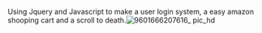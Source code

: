 Using Jquery and Javascript to make a user login system, a easy amazon shooping cart and a scroll to death.![9601666207616_ pic_hd](https://user-images.githubusercontent.com/82163830/196785531-d4de925f-f187-4c59-8057-d639c431b9d0.jpg)
